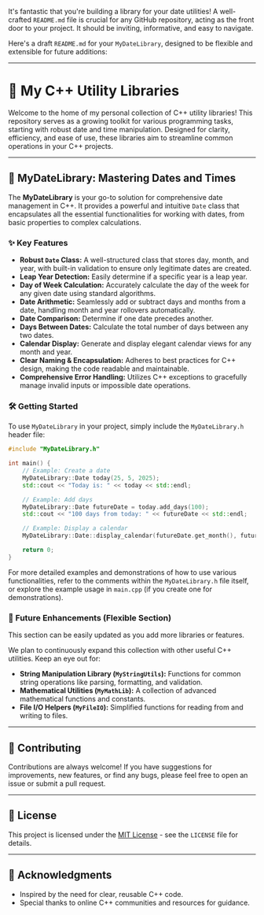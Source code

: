It's fantastic that you're building a library for your date utilities\! A well-crafted `README.md` file is crucial for any GitHub repository, acting as the front door to your project. It should be inviting, informative, and easy to navigate.

Here's a draft `README.md` for your `MyDateLibrary`, designed to be flexible and extensible for future additions:

-----

# 🚀 My C++ Utility Libraries

Welcome to the home of my personal collection of C++ utility libraries\! This repository serves as a growing toolkit for various programming tasks, starting with robust date and time manipulation. Designed for clarity, efficiency, and ease of use, these libraries aim to streamline common operations in your C++ projects.

-----

## 📅 MyDateLibrary: Mastering Dates and Times

The **MyDateLibrary** is your go-to solution for comprehensive date management in C++. It provides a powerful and intuitive `Date` class that encapsulates all the essential functionalities for working with dates, from basic properties to complex calculations.

### ✨ Key Features

  * **Robust `Date` Class:** A well-structured class that stores day, month, and year, with built-in validation to ensure only legitimate dates are created.
  * **Leap Year Detection:** Easily determine if a specific year is a leap year.
  * **Day of Week Calculation:** Accurately calculate the day of the week for any given date using standard algorithms.
  * **Date Arithmetic:** Seamlessly add or subtract days and months from a date, handling month and year rollovers automatically.
  * **Date Comparison:** Determine if one date precedes another.
  * **Days Between Dates:** Calculate the total number of days between any two dates.
  * **Calendar Display:** Generate and display elegant calendar views for any month and year.
  * **Clear Naming & Encapsulation:** Adheres to best practices for C++ design, making the code readable and maintainable.
  * **Comprehensive Error Handling:** Utilizes C++ exceptions to gracefully manage invalid inputs or impossible date operations.

### 🛠️ Getting Started

To use `MyDateLibrary` in your project, simply include the `MyDateLibrary.h` header file:

```cpp
#include "MyDateLibrary.h"

int main() {
    // Example: Create a date
    MyDateLibrary::Date today(25, 5, 2025);
    std::cout << "Today is: " << today << std::endl;

    // Example: Add days
    MyDateLibrary::Date futureDate = today.add_days(100);
    std::cout << "100 days from today: " << futureDate << std::endl;

    // Example: Display a calendar
    MyDateLibrary::Date::display_calendar(futureDate.get_month(), futureDate.get_year());

    return 0;
}
```

For more detailed examples and demonstrations of how to use various functionalities, refer to the comments within the `MyDateLibrary.h` file itself, or explore the example usage in `main.cpp` (if you create one for demonstrations).

### 🚀 Future Enhancements (Flexible Section)

This section can be easily updated as you add more libraries or features.

We plan to continuously expand this collection with other useful C++ utilities. Keep an eye out for:

  * **String Manipulation Library (`MyStringUtils`):** Functions for common string operations like parsing, formatting, and validation.
  * **Mathematical Utilities (`MyMathLib`):** A collection of advanced mathematical functions and constants.
  * **File I/O Helpers (`MyFileIO`):** Simplified functions for reading from and writing to files.

-----

## 🤝 Contributing

Contributions are always welcome\! If you have suggestions for improvements, new features, or find any bugs, please feel free to open an issue or submit a pull request.

-----

## 📜 License

This project is licensed under the [MIT License](https://www.google.com/search?q=LICENSE) - see the `LICENSE` file for details.

-----

## 🙏 Acknowledgments

  * Inspired by the need for clear, reusable C++ code.
  * Special thanks to online C++ communities and resources for guidance.
